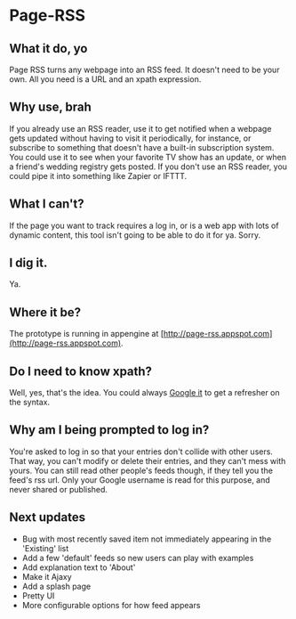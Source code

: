 Page-RSS
========

What it do, yo
--------------
Page RSS turns any webpage into an RSS feed. It doesn't need to be your own. All you need is a URL and an xpath expression.

Why use, brah
-------------
If you already use an RSS reader, use it to get notified when a webpage gets updated without having to visit it periodically, for instance, or subscribe to something that doesn't have a built-in subscription system. You could use it to see when your favorite TV show has an update, or when a friend's wedding registry gets posted. If you don't use an RSS reader, you could pipe it into something like Zapier or IFTTT.

What I can't?
-------------
If the page you want to track requires a log in, or is a web app with lots of dynamic content, this tool isn't going to be able to do it for ya. Sorry.

I dig it.
---------
Ya.

Where it be?
------------
The prototype is running in appengine at [http://page-rss.appspot.com](http://page-rss.appspot.com).

Do I need to know xpath?
------------------------
Well, yes, that's the idea. You could always [Google it](https://www.google.com/search?q=xpath) to get a refresher on the syntax.

Why am I being prompted to log in?
----------------------------------
You're asked to log in so that your entries don't collide with other users. That way, you can't modify or delete their entries, and they can't mess with yours. You can still read other people's feeds though, if they tell you the feed's rss url. Only your Google username is read for this purpose, and never shared or published.

Next updates
------------
* Bug with most recently saved item not immediately appearing in the 'Existing' list
* Add a few 'default' feeds so new users can play with examples
* Add explanation text to 'About'
* Make it Ajaxy
* Add a splash page
* Pretty UI
* More configurable options for how feed appears

